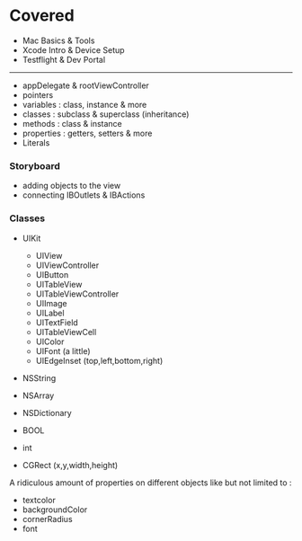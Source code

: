 # Covered 

- Mac Basics & Tools
- Xcode Intro & Device Setup
- Testflight & Dev Portal

---

- appDelegate & rootViewController
- pointers
- variables : class, instance & more
- classes : subclass & superclass (inheritance)
- methods : class & instance
- properties : getters, setters & more
- Literals

### Storyboard

- adding objects to the view
- connecting IBOutlets & IBActions

### Classes

- UIKit
	- UIView
	- UIViewController
	- UIButton
	- UITableView
	- UITableViewController
	- UIImage
	- UILabel
	- UITextField
	- UITableViewCell
	- UIColor
	- UIFont (a little)
	- UIEdgeInset (top,left,bottom,right)

- NSString
- NSArray
- NSDictionary



- BOOL
- int
- CGRect (x,y,width,height)



A ridiculous amount of properties on different objects like but not limited to :

- textcolor
- backgroundColor
- cornerRadius
- font
